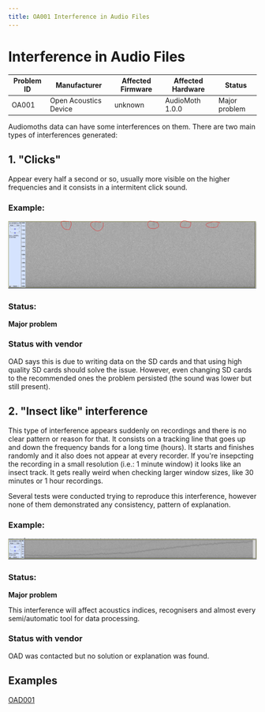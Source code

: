 ```yaml
---
title: OA001 Interference in Audio Files
---
```


# Interference in Audio Files

| Problem ID | Manufacturer          | Affected Firmware | Affected Hardware | Status        |
| ---------- | --------------------- | ----------------- | ----------------- | ------------- |
| OA001      | Open Acoustics Device | unknown           | AudioMoth 1.0.0   | Major problem |

Audiomoths data can have some interferences on them. There are two main types of interferences generated:

## 1. "Clicks"

Appear every half a second or so, usually more visible on the higher frequencies and it consists in a intermitent click sound.

### Example:
![example of problem](../media/clickinterference_audiomoth.JPG)

### Status:
**Major problem**

### Status with vendor

OAD says this is due to writing data on the SD cards and that using high quality SD cards should solve the issue. However, even changing SD cards to the recommended ones the problem persisted (the sound was lower but still present).


## 2. "Insect like" interference

This type of interference appears suddenly on recordings and there is no clear pattern or reason for that. It consists on a tracking line that goes up and down the frequency bands for a long time (hours). It starts and finishes randomly and it also does not appear at every recorder. If you're insepcting the recording in a small resolution (i.e.: 1 minute window) it looks like an insect track. It gets really weird when checking larger window sizes, like 30 minutes or 1 hour recordings.

Several tests were conducted trying to reproduce this interference, however none of them demonstrated any consistency, pattern of explanation.

### Example:

![example of problem](../media/insectinterference_audiomoth.JPG)

### Status:
**Major problem**

This interference will affect acoustics indices, recognisers and almost every semi/automatic tool for data processing.

### Status with vendor
OAD was contacted but no solution or explanation was found.

## Examples

[OAD001](https://connectqutedu.sharepoint.com/:f:/s/QUTEcoacousticsAnon/EqQGcXVBj51PteyOA4eZwc4Baucv1qvLHOeQgrF1PicGWg?e=gDX7qh)
